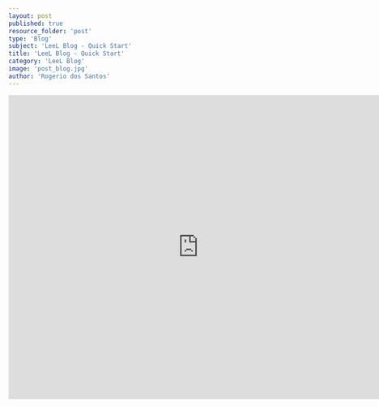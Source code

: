 ```yaml
---
layout: post
published: true
resource_folder: 'post'
type: 'Blog'
subject: 'LeeL Blog - Quick Start'
title: 'LeeL Blog - Quick Start'
category: 'LeeL Blog'
image: 'post_blog.jpg'
author: 'Rogerio dos Santos'
---
```






<iframe width="750" height="600" src="https://www.youtube.com/embed/_bIZik7S-KM" frameborder="0" allowfullscreen></iframe>
